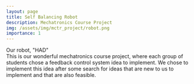 ```yaml
---
layout: page
title: Self Balancing Robot
description: Mechatronics Course Project
img: /assets/img/mctr_project/robot.png
importance: 1
---
```

<img class="img-fluid rounded z-depth-1" src="{{ '/assets/img/mctr_project/robot.png' | relative_url }}" alt="" title="example image"/>
<div class="caption">
   Our robot, "HAD" 
</div>
This is our wonderful mechatronics course project, where each group of students chose a feedback control system idea to implement. 
We chose to implement this idea after some search for ideas that are new to us to implement and that are also feasible.

